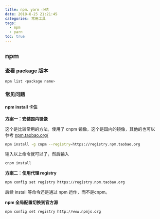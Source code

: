 ```yaml
---
title: npm、yarn 小结
date: 2018-8-25 21:21:45
categories: 常用工具
tags:
  - npm
  - yarn
toc: true
---
```


## npm

### 查看 package 版本

```zsh
npm list <package name>
```



<!-- more -->



### 常见问题

#### npm install 卡住

**方案一：安装国内镜像**

这个是比较常用的方法，使用了 cnpm 镜像，这个是国内的镜像，其他的也可以参考 [npm.taobao.org/](https://link.juejin.cn?target=http%3A%2F%2Fnpm.taobao.org%2F)

```zsh
npm install -g cnpm --registry=https://registry.npm.taobao.org
```

输入以上命令就可以了，然后输入

```zsh
cnpm install
```

**方案二：使用代理 registry**

```zsh
npm config set registry https://registry.npm.taobao.org
```

后续 install 等命令还是通过 npm 运作，而不是cnpm。

**npm 全局配置切换到官方源**

```zsh
npm config set registry http://www.npmjs.org
```


